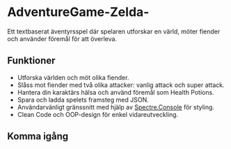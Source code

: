 # AdventureGame-Zelda-


Ett textbaserat äventyrsspel där spelaren utforskar en värld, möter fiender och använder föremål för att överleva.

## Funktioner

- Utforska världen och möt olika fiender.
- Slåss mot fiender med två olika attacker: vanlig attack och super attack.
- Hantera din karaktärs hälsa och använd föremål som Health Potions.
- Spara och ladda spelets framsteg med JSON.
- Användarvänligt gränssnitt med hjälp av [Spectre.Console](https://spectreconsole.net/) för styling.
- Clean Code och OOP-design för enkel vidareutveckling.

## Komma igång

